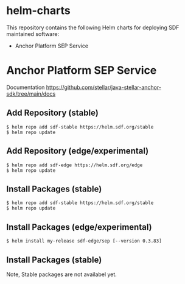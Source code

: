 # helm-charts

This repository contains the following Helm charts for deploying SDF maintained software:
- Anchor Platform SEP Service

# Anchor Platform SEP Service
Documentation
https://github.com/stellar/java-stellar-anchor-sdk/tree/main/docs

## Add Repository (stable)
```
$ helm repo add sdf-stable https://helm.sdf.org/stable
$ helm repo update
```

## Add Repository (edge/experimental)
```
$ helm repo add sdf-edge https://helm.sdf.org/edge
$ helm repo update
```

## Install Packages (stable)
```
$ helm repo add sdf-stable https://helm.sdf.org/stable
$ helm repo update
```
## Install Packages (edge/experimental)
```
$ helm install my-release sdf-edge/sep [--version 0.3.83]
```

## Install Packages (stable)
Note, Stable packages are not availabel yet.
